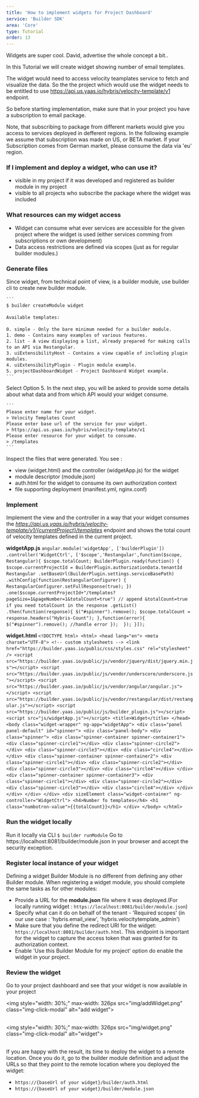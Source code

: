 ```yaml
---
title: 'How to implement widgets for Project Dashboard'
service: 'Builder SDK'
area: 'Core'
type: Tutorial
order: 13
---
```


Widgets are super cool. David, advertise the whole concept a bit..

In this Tutorial we will create widget showing number of email templates.

The widget would need to access velocity teamplates service to fetch and visualize the data. So the the project which would use the widget needs to be entitled to use
https://api.us.yaas.io/hybris/velocity-template/v1 endpoint.

So before starting implementation, make sure that in your project you have a subscription to email package.

Note, that subscribing to package from different markets would give you access to services deployed in defferent regions. In the following example we assume that subscription was made on US, or BETA market. If your Subscription comes from German market, please consume the data via 'eu' region.

 ### If I implement and deploy a widget, who can use it?

 - visible in my project if it was developed and registered as builder module in my project
 - visible to all projects who subscribe the package where the widget was included 

 ### What resources can my widget access

 - Widget can consume what ever services are accessible for the given project where the widget is used (either services comming from subscriptions or own development)
 - Data access restrictions are defined via scopes (just as for regular builder modules.) 


### Generate files

Since widget, from technical point of view, is a builder module, use builder cli to create new builder module. 

    ```
    $ builder createModule widget

    Available templates:

    0. simple - Only the bare minimum needed for a builder module.
    1. demo - Contains many examples of various features.
    2. list - A view displaying a list, already prepared for making calls to an API via Restangular.
    3. uiExtensibilityHost - Contains a view capable of including plugin modules.
    4. uiExtensibilityPlugin - Plugin module example.
    5. projectDashboardWidget - Project Dashboard Widget example.
    ```

Select Option 5. In the next step, you will be asked to provide some details about what data and from which API would your widget consume.

    ```
    Please enter name for your widget.
    > Velocity Templates Count
    Please enter base url of the service for your widget.
    > https://api.us.yaas.io/hybris/velocity-template/v1
    Please enter resource for your widget to consume.
    > /templates
    ```

Inspect the files that were generated.
You see :
 - view (widget.html) and the controller (widgetApp.js) for the widget
 - module descriptor (module.json)
 - auth.html for the widget to consume its own authorization context
 - file supporting deployment (manifest.yml, nginx.conf) 


### Implement

Implement the view and the controller in a way that your widget consumes the _https://api.us.yaas.io/hybris/velocity-template/v1/{currentProject}/templates_
 endpoint and shows the total count of velocity templates defined in the current project.

**widgetApp.js**
    ```
    angular.module('widgetApp', ['builderPlugin'])
    .controller('WidgetCtrl', ['$scope','Restangular',function($scope, Restangular){
        $scope.totalCount;
        BuilderPlugin.ready(function() {
            $scope.currentProjectId = BuilderPlugin.authorizationData.tenantId
            Restangular
                .setBaseUrl(BuilderPlugin.settings.serviceBasePath)
                .withConfig(function(RestangularConfigurer) {
                    RestangularConfigurer.setFullResponse(true);
                })
                .one($scope.currentProjectId+"/templates?pageSize=1&pageNumber=1&totalCount=true") // append &totalCount=true if you need totalCount in the response
                .getList()
                .then(function(response){
                    $("#spinner").remove();
                    $scope.totalCount = response.headers("Hybris-Count");
                },function(error){
                    $("#spinner").remove();
                    //handle error
                }); 
       });
    }]);
    ```


**widget.html**
    ```
    <!DOCTYPE html>
    <html>
        <head lang="en">
            <meta charset="UTF-8">
            <!-- custom stylesheets -->
            <link href="https://builder.yaas.io/public/css/styles.css" rel="stylesheet" />
            <script src="https://builder.yaas.io/public/js/vendor/jquery/dist/jquery.min.js"></script>
            <script src="https://builder.yaas.io/public/js/vendor/underscore/underscore.js"></script>
            <script src="https://builder.yaas.io/public/js/vendor/angular/angular.js"></script>
            <script src="https://builder.yaas.io/public/js/vendor/restangular/dist/restangular.js"></script>
            <script src="https://builder.yaas.io/public/js/builder_plugin.js"></script>
            <script src="js/widgetApp.js"></script>
            <title>Widget</title>
        </head>
        <body class="widget-wrapper" ng-app="widgetApp">
            <div class="panel panel-default" id="spinner">
                <div class="panel-body">
                    <div class="spinner">
                    <div class="spinner-container spinner-container1">
                        <div class="spinner-circle1"></div>
                        <div class="spinner-circle2"></div>
                        <div class="spinner-circle3"></div>
                        <div class="circle4"></div>
                    </div>
                    <div class="spinner-container spinner-container2">
                        <div class="spinner-circle1"></div>
                        <div class="spinner-circle2"></div>
                        <div class="spinner-circle3"></div>
                        <div class="circle4"></div>
                    </div>
                    <div class="spinner-container spinner-container3">
                        <div class="spinner-circle1"></div>
                        <div class="spinner-circle2"></div>
                        <div class="spinner-circle3"></div>
                        <div class="circle4"></div>
                    </div>
                    </div>
                </div>
            </div>
            <div sizeElement class="widget-container" ng-controller="WidgetCtrl">
                <h4>Number fo templates</h4>
                <h1 class="numbotron-value">{{totalCount}}</h1>
            </div>
        </body>
    </html>
    ```

### Run the widget locally

Run it locally via CLI 
    ```
    $ builder runModule
    ```
Go to https://localhost:8081/builder/module.json in your browser and accept the security exception. 

### Register local instance of your widget

Defining a widget Builder Module is no different from defining any other Builder module.
When registering a widget module, you should complete the same tasks as for other modules:
 - Provide a URL for the **module.json** file where it was deployed.(For locally running widget : `https://localhost:8081/builder/module.json`)
 - Specify what can it do on behalf of the tenant - 'Required scopes' (in our use case : 'hybris.email_view', 'hybris.velocitytemplate_admin')
 - Make sure that you define the redirect URI for the widget: `https://localhost:8081/builder/auth.html`. This endpoint is important for the widget to capture the access token that was granted for its authorization context.
 - Enable 'Use this Builder Module for my project' option do enable the widget in your project.


### Review the widget

Go to your project dashboard and see that your widget is now available in your project

<img style="width: 30%;" max-width: 326px src="img/addWidget.png" class="img-click-modal" alt="add widget"><br><br>

<img style="width: 30%;" max-width: 326px src="img/widget.png" class="img-click-modal" alt="widget"><br><br>

If you are happy with the result, its time to deploy the widget to a remote location.
Once you do it, go to the builder module definition and adjust the URLs so that they point to the remote location where you deployed the widget:

- `https://{baseUrl of your widget}/builder/auth.html`
- `https://{baseUrl of your widget}/builder/module.json`



